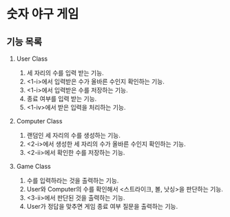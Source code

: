 # 숫자 야구 게임


## 기능 목록 

1. User Class
    1. 세 자리의 수를 입력 받는 기능. 
    2. <1-i>에서 입력받은 수가 올바른 수인지 확인하는 기능.
    3. <1-i>에서 입력받은 수를 저장하는 기능.
    4. 종료 여부를 입력 받는 기능.
    5. <1-iv>에서 받은 입력을 처리하는 기능.

2. Computer Class
    1. 랜덤인 세 자리의 수를 생성하는 기능.
    2. <2-i>에서 생성한 세 자리의 수가 올바른 수인지 확인하는 기능.
    3. <2-ii>에서 확인한 수를 저장하는 기능.
    

3. Game Class
    1. 수를 입력하라는 것을 출력하는 기능.
    1. User와 Computer의 수를 확인해서 <스트라이크, 볼, 낫싱>을 판단하는 기능.
    2. <3-ii>에서 판단된 것을 출력하는 기능.
    3. User가 정답을 맞추면 게임 종료 여부 질문을 출력하는 기능.